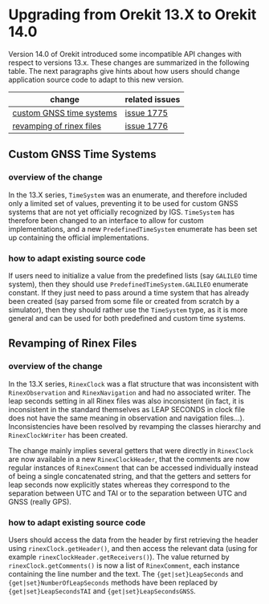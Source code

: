 <!--- Copyright 2022-2025 Thales Alenia Space
  Licensed under the Apache License, Version 2.0 (the "License");
  you may not use this file except in compliance with the License.
  You may obtain a copy of the License at

    http://www.apache.org/licenses/LICENSE-2.0

  Unless required by applicable law or agreed to in writing, software
  distributed under the License is distributed on an "AS IS" BASIS,
  WITHOUT WARRANTIES OR CONDITIONS OF ANY KIND, either express or implied.
  See the License for the specific language governing permissions and
  limitations under the License.
-->

# Upgrading from Orekit 13.X to Orekit 14.0

Version 14.0 of Orekit introduced some incompatible API changes with respect
to versions 13.x. These changes are summarized in the following table. The next
paragraphs give hints about how users should change application source code to
adapt to this new version.

| change                                                | related issues                                                      |
|-------------------------------------------------------|---------------------------------------------------------------------|
| [custom GNSS time systems](#Custom_GNSS_Time_Systems) | [issue 1775](https://gitlab.orekit.org/orekit/orekit/-/issues/1775) |
| [revamping of rinex files](#Revamping_of_Rinex_Files) | [issue 1776](https://gitlab.orekit.org/orekit/orekit/-/issues/1776) |

## Custom GNSS Time Systems

### overview of the change

In the 13.X series, `TimeSystem` was an enumerate, and therefore included only
a limited set of values, preventing it to be used for custom GNSS systems that
are not yet officially recognized by IGS. `TimeSystem` has therefore been
changed to an interface to allow for custom implementations, and a new
`PredefinedTimeSystem` enumerate has been set up containing the official
implementations.

### how to adapt existing source code

If users need to initialize a value from the predefined lists (say `GALILEO` time
system), then they should use `PredefinedTimeSystem.GALILEO` enumerate constant.
If they just need to pass around a time system that has already been created (say
parsed from some file or created from scratch by a simulator), then they should
rather use the `TimeSystem` type, as it is more general and can be used for both
predefined and custom time systems.

## Revamping of Rinex Files

### overview of the change

In the 13.X series, `RinexClock` was a flat structure that was
inconsistent with `RinexObservation` and `RinexNavigation` and had no
associated writer. The leap seconds setting in all Rinex files was
also inconsistent (in fact, it is inconsistent in the standard
themselves as LEAP SECONDS in clock file does not have the same
meaning in observation and navigation files…). Inconsistencies have
been resolved by revamping the classes hierarchy and
`RinexClockWriter` has been created.

The change mainly implies several getters that were directly in
`RinexClock` are now available in a new `RinexClockHeader`, that the
comments are now regular instances of `RinexComment` that can be
accessed individually instead of being a single concatenated string,
and that the getters and setters for leap seconds now explicitly
states whereas they correspond to the separation between UTC and TAI
or to the separation between UTC and GNSS (really GPS).

### how to adapt existing source code

Users should access the data from the header by first retrieving the
header using `rinexClock.getHeader()`, and then access the relevant
data (using for example `rinexClockHeader.getReceivers()`). The value
returned by `rinexClock.getComments()` is now a list of
`RinexComment`, each instance containing the line number and the
text. The `{get|set}LeapSeconds` and `{get|set}NumberOfLeapSeconds`
methods have been replaced by `{get|set}LeapSecondsTAI` and
`{get|set}LeapSecondsGNSS`.
